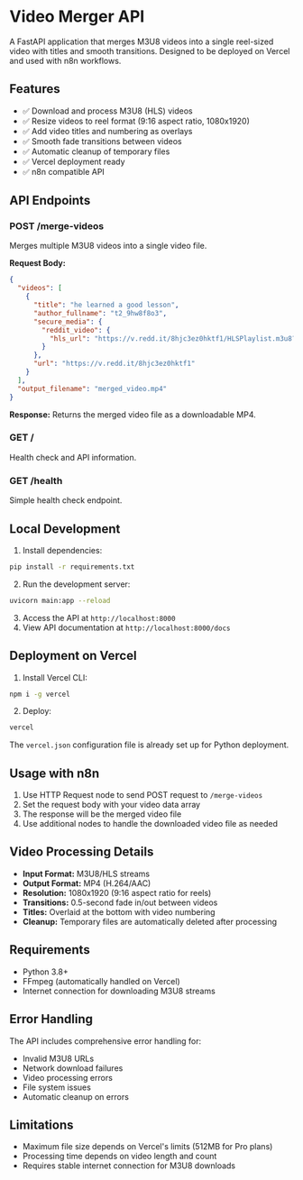 # Video Merger API

A FastAPI application that merges M3U8 videos into a single reel-sized video with titles and smooth transitions. Designed to be deployed on Vercel and used with n8n workflows.

## Features

- ✅ Download and process M3U8 (HLS) videos
- ✅ Resize videos to reel format (9:16 aspect ratio, 1080x1920)
- ✅ Add video titles and numbering as overlays
- ✅ Smooth fade transitions between videos
- ✅ Automatic cleanup of temporary files
- ✅ Vercel deployment ready
- ✅ n8n compatible API

## API Endpoints

### POST /merge-videos

Merges multiple M3U8 videos into a single video file.

**Request Body:**
```json
{
  "videos": [
    {
      "title": "he learned a good lesson",
      "author_fullname": "t2_9hw8f8o3",
      "secure_media": {
        "reddit_video": {
          "hls_url": "https://v.redd.it/8hjc3ez0hktf1/HLSPlaylist.m3u8?a=1762433138%2CM2Q4NDhlMDBlZjkzMTZkOGFmMWZmYmNkYjkzMjIxMmYxOGIxMmMzMzJhNjE0OTZjZDU2MzQ2YjJmYmQyMGIwNQ%3D%3D&v=1&f=sd"
        }
      },
      "url": "https://v.redd.it/8hjc3ez0hktf1"
    }
  ],
  "output_filename": "merged_video.mp4"
}
```

**Response:**
Returns the merged video file as a downloadable MP4.

### GET /

Health check and API information.

### GET /health

Simple health check endpoint.

## Local Development

1. Install dependencies:
```bash
pip install -r requirements.txt
```

2. Run the development server:
```bash
uvicorn main:app --reload
```

3. Access the API at `http://localhost:8000`
4. View API documentation at `http://localhost:8000/docs`

## Deployment on Vercel

1. Install Vercel CLI:
```bash
npm i -g vercel
```

2. Deploy:
```bash
vercel
```

The `vercel.json` configuration file is already set up for Python deployment.

## Usage with n8n

1. Use HTTP Request node to send POST request to `/merge-videos`
2. Set the request body with your video data array
3. The response will be the merged video file
4. Use additional nodes to handle the downloaded video file as needed

## Video Processing Details

- **Input Format:** M3U8/HLS streams
- **Output Format:** MP4 (H.264/AAC)
- **Resolution:** 1080x1920 (9:16 aspect ratio for reels)
- **Transitions:** 0.5-second fade in/out between videos
- **Titles:** Overlaid at the bottom with video numbering
- **Cleanup:** Temporary files are automatically deleted after processing

## Requirements

- Python 3.8+
- FFmpeg (automatically handled on Vercel)
- Internet connection for downloading M3U8 streams

## Error Handling

The API includes comprehensive error handling for:
- Invalid M3U8 URLs
- Network download failures
- Video processing errors
- File system issues
- Automatic cleanup on errors

## Limitations

- Maximum file size depends on Vercel's limits (512MB for Pro plans)
- Processing time depends on video length and count
- Requires stable internet connection for M3U8 downloads